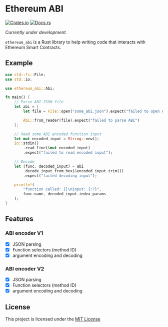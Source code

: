 # Ethereum ABI

[![Crates.io](https://img.shields.io/crates/v/ethereum_abi)](https://crates.io/crates/ethereum_abi)
[![Docs.rs](https://docs.rs/ethereum_abi/badge.svg)](https://docs.rs/ethereum_abi)

_Currently under development._

`ethereum_abi` is a Rust library to help writing code that interacts with Ethereum Smart Contracts.

## Example

```rust
use std::fs::File;
use std::io;

use ethereum_abi::Abi;

fn main() {
    // Parse ABI JSON file
    let abi = {
        let file = File::open("some_abi.json").expect("failed to open ABI file");

        Abi::from_reader(file).expect("failed to parse ABI")
    };

    // Read some ABI encoded function input
    let mut encoded_input = String::new();
    io::stdin()
        .read_line(&mut encoded_input)
        .expect("failed to read encoded input");

    // Decode
    let (func, decoded_input) = abi
        .decode_input_from_hex(&encoded_input.trim())
        .expect("failed decoding input");

    println!(
        "function called: {}\ninput: {:?}",
        func.name, decoded_input.index_params
    );
}
```

## Features

### ABI encoder V1

- [x] JSON parsing
- [x] Function selectors (method ID)
- [x] argument encoding and decoding

### ABI encoder V2

- [x] JSON parsing
- [x] Function selectors (method ID)
- [x] argument encoding and decoding

## License

This project is licensed under the [MIT License]

[MIT License]: https://github.com/FelipeRosa/rust-ethereum-abi/blob/main/LICENSE
